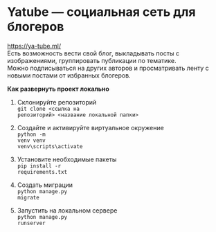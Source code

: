 # Yatube — социальная сеть для блогеров

https://ya-tube.ml/
<br>Есть возможность вести свой блог, выкладывать посты с изображениями, группировать публикации по тематике.
<br>Можно подписываться на других авторов и просматривать ленту с новыми постами от избранных блогеров.

<b>Как развернуть проект локально</b>

1. Склонируйте репозиторий
<br><code>git clone <ссылка на репозиторий> <название локальной папки></code>

2. Создайте и активируйте виртуальное окружение
<br><code>python -m venv venv</code>
<br><code>venv\scripts\activate</code>

3. Установите необходимые пакеты
<br><code>pip install -r requirements.txt</code>

4. Создать миграции
<br><code>python manage.py migrate</code>

4. Запустить на локальном сервере
<br><code>python manage.py runserver</code>


